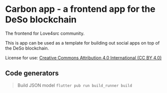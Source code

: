 # Carbon app - a frontend app for the DeSo blockchain 

The frontend for Love4src community.

This is app can be used as a template for building out social apps on top of the DeSo blockchain.

License for use:
[Creative Commons Attribution 4.0 International (CC BY 4.0)](https://creativecommons.org/licenses/by/4.0/)

## Code generators

> Build JSON model `flutter pub run build_runner build`
